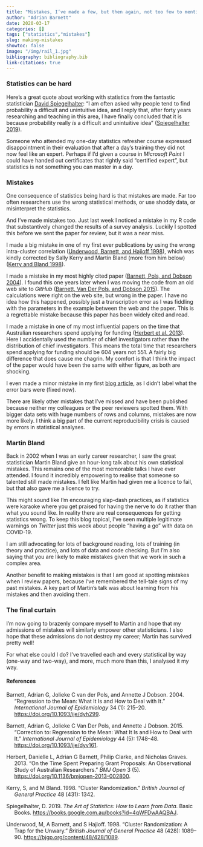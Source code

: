 ```yaml
---
title: "Mistakes, I’ve made a few, but then again, not too few to mention"
author: "Adrian Barnett"
date: 2020-03-17
categories: []
tags: ["statistics","mistakes"]
slug: making-mistakes
showtoc: false
image: "/img/rail_1.jpg"
bibliography: bibliography.bib
link-citations: true
---
```


### Statistics can be hard

Here’s a great quote about working with statistics from the fantastic statistician [David Spiegelhalter](http://www.statslab.cam.ac.uk/~david/): “I am often asked why people tend to find probability a difficult and unintuitive idea, and I reply that, after forty years researching and teaching in this area, I have finally concluded that it is because probability really *is* a difficult and unintuitive idea” ([Spiegelhalter 2019](#ref-Spiegelhalter2019)).

Someone who attended my one-day statistics refresher course expressed disappointment in their evaluation that after a day’s training they did not now feel like an expert. Perhaps if I’d given a course in *Microsoft Paint* I could have handed out certificates that rightly said “certified expert”, but statistics is not something you can master in a day.

### Mistakes

One consequence of statistics being hard is that mistakes are made. Far too often researchers use the wrong statistical methods, or use shoddy data, or misinterpret the statistics.

And I’ve made mistakes too. Just last week I noticed a mistake in my R code that substantively changed the results of a survey analysis. Luckily I spotted this before we sent the paper for review, but it was a near miss.

I made a big mistake in one of my first ever publications by using the wrong intra-cluster correlation ([Underwood, Barnett, and Hajioff 1998](#ref-Underwood1988)), which was kindly corrected by Sally Kerry and Martin Bland (more from him below) ([Kerry and Bland 1998](#ref-Kerry1998)).

I made a mistake in my most highly cited paper ([Barnett, Pols, and Dobson 2004](#ref-Barnett2004)). I found this one years later when I was moving the code from an old web site to *GitHub* ([Barnett, Van Der Pols, and Dobson 2015](#ref-Barnett2015IJE)). The calculations were right on the web site, but wrong in the paper. I have no idea how this happened, possibly just a transcription error as I was fiddling with the parameters in the example between the web and the paper. This is a regrettable mistake because this paper has been widely cited and read.

I made a mistake in one of my most influential papers on the time that Australian researchers spend applying for funding ([Herbert et al. 2013](#ref-Herbert2013)). Here I accidentally used the number of chief investigators rather than the distribution of chief investigators. This means the total time that researchers spend applying for funding should be 604 years not 551. A fairly big difference that does cause me chagrin. My comfort is that I think the impact of the paper would have been the same with either figure, as both are shocking.

I even made a minor mistake in my first [blog article](https://medianwatch.netlify.com/post/funding-gender-disparity), as I didn’t label what the error bars were (fixed now).

There are likely other mistakes that I’ve missed and have been published because neither my colleagues or the peer reviewers spotted them. With bigger data sets with huge numbers of rows and columns, mistakes are now more likely. I think a big part of the current reproducibility crisis is caused by errors in statistical analyses.

### Martin Bland

Back in 2002 when I was an early career researcher, I saw the great statistician Martin Bland give an hour-long talk about his own statistical mistakes. This remains one of the most memorable talks I have ever attended. I found it incredibly empowering to realise that someone so talented still made mistakes. I felt like Martin had given me a licence to fail, but that also gave me a licence to try.

This might sound like I’m encouraging slap-dash practices, as if statistics were karaoke where you get praised for having the nerve to do it rather than what you sound like. In reality there are real consequences for getting statistics wrong. To keep this blog topical, I’ve seen multiple legitimate warnings on *Twitter* just this week about people “having a go” with data on COVID-19.

I am still advocating for lots of background reading, lots of training (in theory and practice), and lots of data and code checking. But I’m also saying that you are likely to make mistakes given that we work in such a complex area.

Another benefit to making mistakes is that I am good at spotting mistakes when I review papers, because I’ve remembered the tell-tale signs of my past mistakes.
A key part of Martin’s talk was about learning from his mistakes and then avoiding them.

### The final curtain

I’m now going to brazenly compare myself to Martin and hope that my admissions of mistakes will similarly empower other statisticians. I also hope that these admissions do not destroy my career; Martin has survived pretty well!

For what else could I do? I’ve travelled each and every statistical by way (one-way and two-way), and more, much more than this, I analysed it my way.

#### References

<div id="refs" class="references csl-bib-body hanging-indent">

<div id="ref-Barnett2004" class="csl-entry">

Barnett, Adrian G, Jolieke C van der Pols, and Annette J Dobson. 2004. “Regression to the Mean: What It Is and How to Deal with It.” *International Journal of Epidemiology* 34 (1): 215–20. <https://doi.org/10.1093/ije/dyh299>.

</div>

<div id="ref-Barnett2015IJE" class="csl-entry">

Barnett, Adrian G, Jolieke C Van Der Pols, and Annette J Dobson. 2015. “Correction to: Regression to the Mean: What It Is and How to Deal with It.” *International Journal of Epidemiology* 44 (5): 1748–48. <https://doi.org/10.1093/ije/dyv161>.

</div>

<div id="ref-Herbert2013" class="csl-entry">

Herbert, Danielle L, Adrian G Barnett, Philip Clarke, and Nicholas Graves. 2013. “On the Time Spent Preparing Grant Proposals: An Observational Study of Australian Researchers.” *BMJ Open* 3 (5). <https://doi.org/10.1136/bmjopen-2013-002800>.

</div>

<div id="ref-Kerry1998" class="csl-entry">

Kerry, S, and M Bland. 1998. “Cluster Randomization.” *British Journal of General Practice* 48 (431): 1342.

</div>

<div id="ref-Spiegelhalter2019" class="csl-entry">

Spiegelhalter, D. 2019. *The Art of Statistics: How to Learn from Data*. Basic Books. <https://books.google.com.au/books?id=4qWFDwAAQBAJ>.

</div>

<div id="ref-Underwood1988" class="csl-entry">

Underwood, M, A Barnett, and S Hajioff. 1998. “Cluster Randomization: A Trap for the Unwary.” *British Journal of General Practice* 48 (428): 1089–90. <https://bjgp.org/content/48/428/1089>.

</div>

</div>
